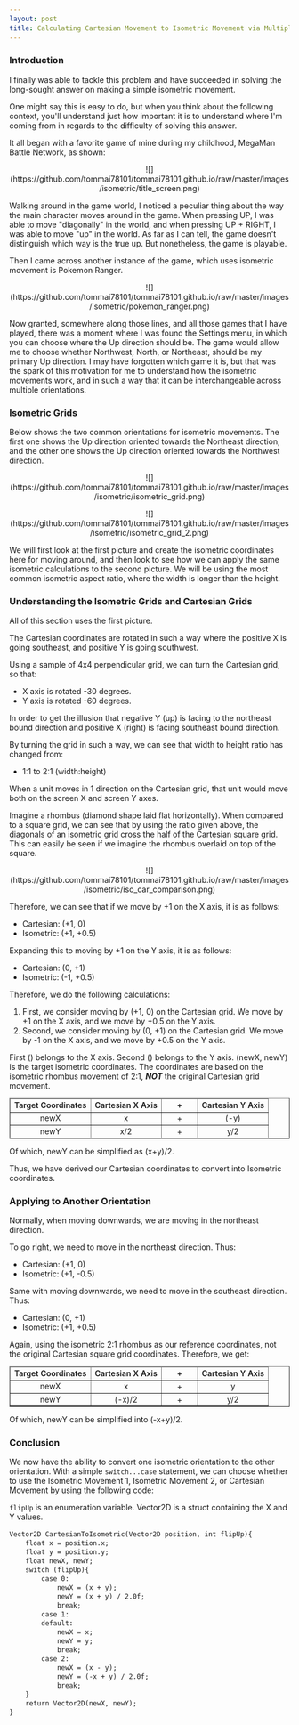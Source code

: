 ```yaml
---
layout: post
title: Calculating Cartesian Movement to Isometric Movement via Multiple Orientations
---
```


<style>
    .center {
        text-align: center;
    }
</style>

### Introduction

I finally was able to tackle this problem and have succeeded in solving the long-sought answer on making a simple isometric movement.

One might say this is easy to do, but when you think about the following context, you'll understand just how important it is to understand where I'm coming from in regards to the difficulty of solving this answer.

It all began with a favorite game of mine during my childhood, MegaMan Battle Network, as shown:

<p class="center"><span class="center">![](https://github.com/tommai78101/tommai78101.github.io/raw/master/images/isometric/title_screen.png)</span></p>

Walking around in the game world, I noticed a peculiar thing about the way the main character moves around in the game. When pressing UP, I was able to move "diagonally" in the world, and when pressing UP + RIGHT, I was able to move "up" in the world. As far as I can tell, the game doesn't distinguish which way is the true up. But nonetheless, the game is playable.

Then I came across another instance of the game, which uses isometric movement is Pokemon Ranger.

<p class="center"><span class="center">![](https://github.com/tommai78101/tommai78101.github.io/raw/master/images/isometric/pokemon_ranger.png)</span></p>

Now granted, somewhere along those lines, and all those games that I have played, there was a moment where I was found the Settings menu, in which you can choose where the Up direction should be. The game would allow me to choose whether Northwest, North, or Northeast, should be my primary Up direction. I may have forgotten which game it is, but that was the spark of this motivation for me to understand how the isometric movements work, and in such a way that it can be interchangeable across multiple orientations.

### Isometric Grids

Below shows the two common orientations for isometric movements. The first one shows the Up direction oriented towards the Northeast direction, and the other one shows the Up direction oriented towards the Northwest direction.

<p class="center"><span class="center">![](https://github.com/tommai78101/tommai78101.github.io/raw/master/images/isometric/isometric_grid.png)</span></p>

<p class="center"><span class="center">![](https://github.com/tommai78101/tommai78101.github.io/raw/master/images/isometric/isometric_grid_2.png)</span></p>

We will first look at the first picture and create the isometric coordinates here for moving around, and then look to see how we can apply the same isometric calculations to the second picture. We will be using the most common isometric aspect ratio, where the width is longer than the height.

### Understanding the Isometric Grids and Cartesian Grids

All of this section uses the first picture.

The Cartesian coordinates are rotated in such a way where the positive X is going southeast, and positive Y is going southwest.

Using a sample of 4x4 perpendicular grid, we can turn the Cartesian grid, so that:

* X axis is rotated -30 degrees.    
* Y axis is rotated -60 degrees.

In order to get the illusion that negative Y (up) is facing to the northeast bound direction and positive X (right) is facing southeast bound direction.

By turning the grid in such a way, we can see that width to height ratio has changed from:

* 1:1 to 2:1 (width:height)

When a unit moves in 1 direction on the Cartesian grid, that unit would move both on the screen X and screen Y axes.

Imagine a rhombus (diamond shape laid flat horizontally). When compared to a square grid, we can see that by using the ratio given above, the diagonals of an isometric grid cross the half of the Cartesian square grid. This can easily be seen if we imagine the rhombus overlaid on top of the square.

<p class="center"><span class="center">![](https://github.com/tommai78101/tommai78101.github.io/raw/master/images/isometric/iso_car_comparison.png)</span></p>

Therefore, we can see that if we move by +1 on the X axis, it is as follows:

* Cartesian: (+1, 0)    
* Isometric: (+1, +0.5)

Expanding this to moving by +1 on the Y axis, it is as follows:

* Cartesian: (0, +1)    
* Isometric: (-1, +0.5)

Therefore, we do the following calculations:

1. First, we consider moving by (+1, 0) on the Cartesian grid. We move by +1 on the X axis, and we move by +0.5 on the Y axis.
2. Second, we consider moving by (0, +1) on the Cartesian grid. We move by -1 on the X axis, and we move by +0.5 on the Y axis.

First () belongs to the X axis. Second () belongs to the Y axis. (newX, newY) is the target isometric coordinates. The coordinates are based on the isometric rhombus movement of 2:1, __***NOT***__ the original Cartesian grid movement.

<table border="1" style="width: 100%;">
    <thead style="font-weight: 600; text-align: center;">
        <tr>
            <td>Target Coordinates</td>
            <td>Cartesian X Axis</td>
            <td style="width:50px">+</td>
            <td>Cartesian Y Axis</td>
        </tr>
    </thead>
    <tbody style="text-align: center;">
        <tr>
            <td>newX</td>
            <td>x</td>
            <td>+</td>
            <td>(-y)</td>
        </tr>
        <tr>
            <td>newY</td>
            <td>x/2</td>
            <td>+</td>
            <td>y/2</td>
        </tr>
    </tbody>
</table>

Of which, newY can be simplified as (x+y)/2.

Thus, we have derived our Cartesian coordinates to convert into Isometric coordinates.

### Applying to Another Orientation

Normally, when moving downwards, we are moving in the northeast direction.

To go right, we need to move in the northeast direction. Thus:

* Cartesian: (+1, 0)
* Isometric: (+1, -0.5)

Same with moving downwards, we need to move in the southeast direction. Thus:

* Cartesian: (0, +1)
* Isometric: (+1, +0.5)
    
Again, using the isometric 2:1 rhombus as our reference coordinates, not the original Cartesian square grid coordinates. Therefore, we get:

<table border="1" style="width: 100%;">
    <thead style="font-weight: 600; text-align: center;">
        <tr>
            <td>Target Coordinates</td>
            <td>Cartesian X Axis</td>
            <td style="width:50px">+</td>
            <td>Cartesian Y Axis</td>
        </tr>
    </thead>
    <tbody style="text-align: center;">
        <tr>
            <td>newX</td>
            <td>x</td>
            <td>+</td>
            <td>y</td>
        </tr>
        <tr>
            <td>newY</td>
            <td>(-x)/2</td>
            <td>+</td>
            <td>y/2</td>
        </tr>
    </tbody>
</table>

Of which, newY can be simplified into (-x+y)/2.

### Conclusion

We now have the ability to convert one isometric orientation to the other orientation. With a simple `switch...case` statement, we can choose whether to use the Isometric Movement 1, Isometric Movement 2, or Cartesian Movement by using the following code:

`flipUp` is an enumeration variable. Vector2D is a struct containing the X and Y values.

    Vector2D CartesianToIsometric(Vector2D position, int flipUp){
        float x = position.x;
        float y = position.y;
        float newX, newY;
        switch (flipUp){
            case 0:
                newX = (x + y);
                newY = (x + y) / 2.0f;
                break;
            case 1:
            default:
                newX = x;
                newY = y;
                break;
            case 2:
                newX = (x - y);
                newY = (-x + y) / 2.0f;
                break;
        }
        return Vector2D(newX, newY);    
    }